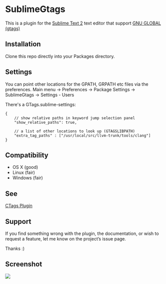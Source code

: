 # SublimeGtags

This is a plugin for the [Sublime Text 2](http://www.sublimetext.com/) text
editor that support [GNU GLOBAL (gtags)](http://www.gnu.org/software/global/)


## Installation
Clone this repo directly into your Packages directory.

## Settings
 You can point other locations for the GPATH, GRPATH etc files via the preferences.
 Main menu -> Preferences -> Package Settings -> SublimeGtags -> Settings - Users

 There's a GTags.sublime-settings:

    {
        // show relative paths in keyword jump selection panel
        "show_relative_paths": true,

        // a list of other locations to look up (GTAGSLIBPATH)
        "extra_tag_paths" : ["/usr/local/src/llvm-trunk/tools/clang"]
    }

## Compatibility
 * OS X (good)
 * Linux (fair)
 * Windows (fair)

## See
 [CTags Plugin](https://github.com/SublimeText/CTags)

## Support
If you find something wrong with the plugin, the documentation, or wish to request a feature, let me know on the project’s issue page.

Thanks :)

## Screenshot
![](http://dl.dropbox.com/u/32342/github/sublime-gtags1.png)

